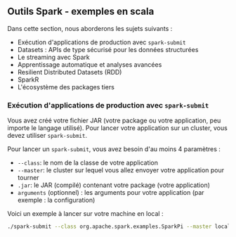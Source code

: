 ## Outils Spark - exemples en scala

Dans cette section, nous aborderons les sujets suivants :

- Exécution d'applications de production avec `spark-submit`
- Datasets : APIs de type sécurisé pour les données structurées
- Le streaming avec Spark
- Apprentissage automatique et analyses avancées
- Resilient Distributed Datasets (RDD)
- SparkR
- L'écosystème des packages tiers

### Exécution d'applications de production avec `spark-submit`
Vous avez créé votre fichier JAR (votre package ou votre application, peu importe le langage utilisé). Pour lancer votre application sur un cluster, vous devez utiliser `spark-submit`.

Pour lancer un `spark-submit`, vous avez besoin d'au moins 4 paramètres :

- `--class`: le nom de la classe de votre application
- `--master`: le cluster sur lequel vous allez envoyer votre application pour tourner
- `.jar`: le JAR (compilé) contenant votre package (votre application)
- `arguments` (optionnel) : les arguments pour votre application (par exemple : la configuration)

Voici un exemple à lancer sur votre machine en local :

```bash
./spark-submit --class org.apache.spark.examples.SparkPi --master local[*] ./examples/jars/spark-examples_2.11-2.2.0.jar 10

